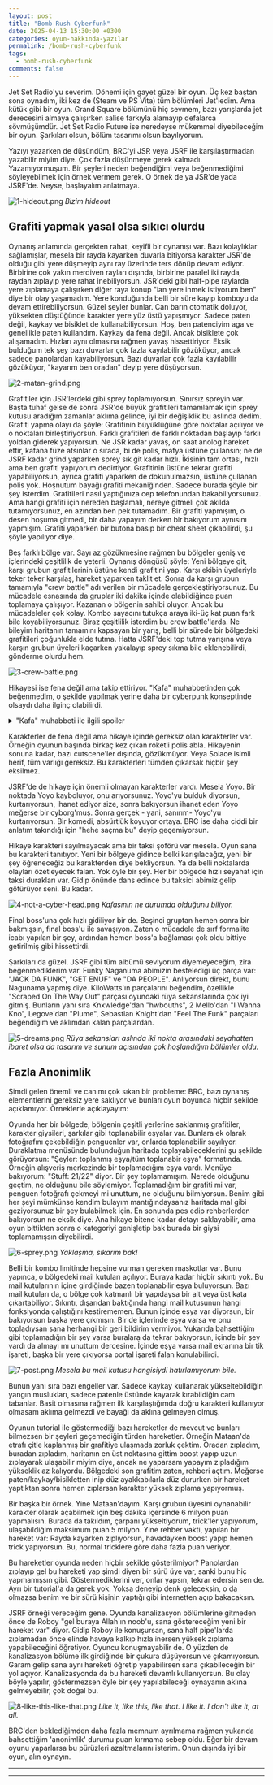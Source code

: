 ```yaml
---
layout: post
title: "Bomb Rush Cyberfunk"
date: 2025-04-13 15:30:00 +0300
categories: oyun-hakkında-yazılar
permalink: /bomb-rush-cyberfunk
tags:
  - bomb-rush-cyberfunk
comments: false
---
```



Jet Set Radio'yu severim. Dönemi için gayet güzel bir oyun. Üç kez baştan sona oynadım, iki kez de (Steam ve PS Vita) tüm bölümleri Jet'ledim. Ama kütük gibi bir oyun. Grand Square bölümünü hiç sevmem, bazı yarışlarda jet derecesini almaya çalışırken salise farkıyla alamayıp defalarca sövmüşümdür. Jet Set Radio Future ise neredeyse mükemmel diyebileceğim bir oyun. Şarkıları olsun, bölüm tasarımı olsun bayılıyorum.

Yazıyı yazarken de düşündüm, BRC'yi JSR veya JSRF ile karşılaştırmadan yazabilir miyim diye. Çok fazla düşünmeye gerek kalmadı. Yazamıyormuşum. Bir şeyleri neden beğendiğimi veya beğenmediğimi söyleyebilmek için örnek vermem gerek. O örnek de ya JSR'de yada JSRF'de. Neyse, başlayalım anlatmaya.

![1-hideout.png](/assets/2025-04-13-Bomb-Rush-Cyberfunk/images/1-hideout.png)
*Bizim hideout*

## Grafiti yapmak yasal olsa sıkıcı olurdu

Oynanış anlamında gerçekten rahat, keyifli bir oynanışı var. Bazı kolaylıklar sağlamışlar, mesela bir rayda kayarken duvarla bitiyorsa karakter JSR'de olduğu gibi yere düşmeyip aynı ray üzerinde ters dönüp devam ediyor. Birbirine çok yakın merdiven rayları dışında, birbirine paralel iki rayda, raydan zıplayıp yere rahat inebiliyorsun. JSR'deki gibi half-pipe raylarda yere zıplamaya çalışırken diğer raya konup "lan yere inmek istiyorum ben" diye bir olay yaşamadım. Yere konduğunda belli bir süre kayıp komboyu da devam ettirebiliyorsun. Güzel şeyler bunlar. Can barın otomatik doluyor, yüksekten düştüğünde karakter yere yüz üstü yapışmıyor. Sadece paten değil, kaykay ve bisiklet de kullanabiliyorsun. Hoş, ben patenciyim aga ve genellikle paten kullandım. Kaykay da fena değil. Ancak bisiklete çok alışamadım. Hızları aynı olmasına rağmen yavaş hissettiriyor. Eksik bulduğum tek şey bazı duvarlar çok fazla kayılabilir gözüküyor, ancak sadece panolardan kayabiliyorsun. Bazı duvarlar çok fazla kayılabilir gözüküyor, "kayarım ben oradan" deyip yere düşüyorsun.

![2-matan-grind.png](/assets/2025-04-13-Bomb-Rush-Cyberfunk/images/2-matan-grind.png)


Grafitiler için JSR'lerdeki gibi sprey toplamıyorsun. Sınırsız spreyin var. Başta tuhaf gelse de sonra JSR'de büyük grafitileri tamamlamak için sprey kutusu aradığım zamanlar aklıma gelince, iyi bir değişiklik bu aslında dedim. Grafiti yapma olayı da şöyle: Grafitinin büyüklüğüne göre noktalar açılıyor ve o noktaları birleştiriyorsun. Farklı grafitileri de farklı noktadan başlayıp farklı yoldan giderek yapıyorsun. Ne JSR kadar yavaş, on saat anolog hareket ettir, kafana füze atsınlar o sırada, bi de polis, mafya üstüne çullansın; ne de JSRF kadar grind yaparken sprey sık git kadar hızlı. İkisinin tam ortası, hızlı ama ben grafiti yapıyorum dedirtiyor. Grafitinin üstüne tekrar grafiti yapabiliyorsun, ayrıca grafiti yaparken de dokunulmazsın, üstüne çullanan polis yok. Hoşnutum bayağı grafiti mekaniğinden. Sadece burada şöyle bir şey isterdim. Grafitileri nasıl yaptığınıza cep telefonundan bakabiliyorsunuz. Ama hangi grafiti için nereden başlamalı, nereye gitmeli çok akılda tutamıyorsunuz, en azından ben pek tutamadım. Bir grafiti yapmışım, o desen hoşuma gitmedi, bir daha yapayım derken bir bakıyorum aynısını yapmışım. Grafiti yaparken bir butona basıp bir cheat sheet çıkabilirdi, şu şöyle yapılıyor diye.

Beş farklı bölge var. Sayı az gözükmesine rağmen bu bölgeler geniş ve içlerindeki çeşitlilik de yeterli. Oynanış döngüsü şöyle: Yeni bölgeye git, karşı grubun grafitilerinin üstüne kendi grafitini yap. Karşı ekibin üyeleriyle teker teker karşılaş, hareket yaparken taklit et. Sonra da karşı grubun tamamıyla "crew battle" adı verilen bir mücadele gerçekleştiriyorsunuz. Bu mücadele esnasında da gruplar iki dakika içinde olabildiğince puan toplamaya çalışıyor. Kazanan o bölgenin sahibi oluyor. Ancak bu mücadeleler çok kolay. Kombo sayacını tutukça araya iki-üç kat puan fark bile koyabiliyorsunuz. Biraz çeşitlilik isterdim bu crew battle'larda. Ne bileyim haritanın tamamını kapsayan bir yarış, belli bir sürede bir bölgedeki grafitileri çoğunlukla elde tutma. Hatta JSRF'deki top tutma yarışına veya karşın grubun üyeleri kaçarken yakalayıp sprey sıkma bile eklenebilirdi, gönderme olurdu hem.

![3-crew-battle.png](/assets/2025-04-13-Bomb-Rush-Cyberfunk/images/3-crew-battle.png)

Hikayesi ise fena değil ama takip ettiriyor. "Kafa" muhabbetinden çok beğenmedim, o şekilde yapılmak yerine daha bir cyberpunk konseptinde olsaydı daha ilginç olabilirdi. 

<details>
<summary>"Kafa" muhabbeti ile ilgili spoiler
</summary>
Oyunu oynamadan önce ana karakterin kafasının modifiyeli olduğunu düşünmüştüm. Oyunun başında Faux'ın kafası kopunca da onu hayatta tutmak için mecburen siber kafa takmışlar şeklinde değişmişti. Değilmiş, kaskmış aslında, Felix'in kafasını direkt takmışlar. Final boss'u olarak da Faux'un kafasını direkt makineye bağlı olarak görüyorsun. Geliyor, Red Felix-in kafasını koparıyor, gidiyorlar bu seferde Felix'in kendi bedenine geri takıyorlar.
<br>
Ne bileyim abi, saçma geliyor bana. Kafayı alıp dikişle tutturuyorlar. Siberlik bir şey falan göremiyorum burada. Fiziksel kafa tak çıkar yerine, bilinç dediğimiz olgu makinelere yüklenseydi falan çok daha hoşuma giderdi.
</details>

Karakterler de fena değil ama hikaye içinde gereksiz olan karakterler var. Örneğin oyunun başında birkaç kez çıkan roketli polis abla. Hikayenin sonuna kadar, bazı cutscene'ler dışında, gözükmüyor. Veya Solace isimli herif, tüm varlığı gereksiz. Bu karakterleri tümden çıkarsak hiçbir şey eksilmez. 

JSRF'de de hikaye için önemli olmayan karakterler vardı. Mesela Yoyo. Bir noktada Yoyo kayboluyor, onu arıyorsunuz. Yoyo'yu bulduk diyorsun, kurtarıyorsun, ihanet ediyor size, sonra bakıyorsun ihanet eden Yoyo meğerse bir cyborg'muş. Sonra gerçek - yani, sanırım- Yoyo'yu kurtarıyorsun. Bir komedi, absürtlük koyuyor ortaya. BRC ise daha ciddi bir anlatım takındığı için "hehe saçma bu" deyip geçemiyorsun.

Hikaye karakteri sayılmayacak ama bir taksi şoförü var mesela. Oyun sana bu karakteri tanıtıyor. Yeni bir bölgeye gidince belki karışılacağız, yeni bir şey öğreneceğiz bu karakterden diye bekliyorsun. Ya da belli noktalarda olayları özetleyecek falan. Yok öyle bir şey. Her bir bölgede hızlı seyahat için taksi durakları var. Gidip önünde dans edince bu taksici abimiz gelip götürüyor seni. Bu kadar.

![4-not-a-cyber-head.png](/assets/2025-04-13-Bomb-Rush-Cyberfunk/images/4-not-a-cyber-head.png)
*Kafasının ne durumda olduğunu biliyor.*


Final boss'una çok hızlı gidiliyor bir de. Beşinci gruptan hemen sonra bir bakmışsın, final boss'u ile savaşıyon. Zaten o mücadele de sırf formalite icabı yapılan bir şey, ardından hemen boss'a bağlaması çok oldu bittiye getirilmiş gibi hissettirdi.

Şarkıları da güzel. JSRF gibi tüm albümü seviyorum diyemeyeceğim, zira beğenmediklerim var. Funky Naganuma abimizin bestelediği üç parça var: "JACK DA FUNK", "GET ENUF" ve "DA PEOPLE". Anlıyorsun direkt, bunu Nagunama yapmış diye. KiloWatts'ın parçalarını beğendim, özellikle "Scraped On The Way Out" parçası oyundaki rüya sekanslarında çok iyi gitmiş. Bunların yanı sıra Knxwledge'dan "hwbouths", 2 Mello'dan "I Wanna Kno", Legove'dan "Plume", Sebastian Knight'dan "Feel The Funk" parçaları beğendiğim ve aklımdan kalan parçalardan.

![5-dreams.png](/assets/2025-04-13-Bomb-Rush-Cyberfunk/images/5-dreams.png)
*Rüya sekansları aslında iki nokta arasındaki seyahatten ibaret olsa da tasarım ve sunum açısından çok hoşlandığım bölümler oldu.*

## Fazla Anonimlik

Şimdi gelen önemli ve canımı çok sıkan bir probleme: BRC, bazı oynanış elementlerini gereksiz yere saklıyor ve bunları oyun boyunca hiçbir şekilde açıklamıyor. Örneklerle açıklayayım:

Oyunda her bir bölgede, bölgenin çeşitli yerlerine saklanmış grafitiler, karakter giysileri, şarkılar gibi toplanabilir eşyalar var. Bunlara ek olarak fotoğrafını çekebildiğin penguenler var, onlarda toplanabilir sayılıyor. Duraklatma menüsünde bulunduğun haritada toplayabileceklerini şu şekilde görüyorsun: "Şeyler: toplanmış eşya/tüm toplanabir eşya" formatında. Örneğin alışveriş merkezinde bir toplamadığım eşya vardı. Menüye bakıyorum: "Stuff: 21/22" diyor. Bir şey toplamamışım. Nerede olduğunu geçtim, ne olduğunu bile söylemiyor. Toplamadığım bir grafiti mi var, penguen fotoğrafı çekmeyi mi unuttum, ne olduğunu bilmiyorsun. Benim gibi her şeyi mümkünse kendim bulayım mantığındaysanız haritada mal gibi geziyorsunuz bir şey bulabilmek için. En sonunda pes edip rehberlerden bakıyorsun ne eksik diye. Ana hikaye bitene kadar detayı saklayabilir, ama oyun bittikten sonra o kategoriyi genişletip bak burada bir giysi toplamamışsın diyebilirdi.

![6-sprey.png](/assets/2025-04-13-Bomb-Rush-Cyberfunk/images/6-sprey.png)
*Yaklaşma, sıkarım bak!*

Belli bir kombo limitinde hepsine vurman gereken maskotlar var. Bunu yapınca, o bölgedeki mail kutuları açılıyor. Buraya kadar hiçbir sıkıntı yok. Bu mail kutularının içine girdiğinde bazen toplanabilir eşya buluyorsun. Bazı mail kutuları da, o bölge çok katmanlı bir yapıdaysa bir alt veya üst kata çıkartabiliyor. Sıkıntı, dışarıdan baktığında hangi mail kutusunun hangi fonksiyonda çalıştığını kestirememen. Bunun içinde eşya var diyorsun, bir bakıyorsun başka yere çıkmışın. Bir de içlerinde eşya varsa ve onu topladıysan sana herhangi bir geri bildirim vermiyor. Yukarıda bahsettiğim gibi toplamadığın bir şey varsa buralara da tekrar bakıyorsun, içinde bir şey vardı da almayı mı unuttum dercesine. İçinde eşya varsa mail ekranına bir tik işareti, başka bir yere çıkıyorsa portal işareti falan konulabilirdi.

![7-post.png](/assets/2025-04-13-Bomb-Rush-Cyberfunk/images/7-post.png)
*Mesela bu mail kutusu hangisiydi hatırlamıyorum bile.*

Bunun yanı sıra bazı engeller var. Sadece kaykay kullanarak yükseltebildiğin yangın muslukları, sadece patenle üstünde kayarak kırabildiğin cam tabanlar. Basit olmasına rağmen ilk karşılaştığımda doğru karakteri kullanıyor olmasam aklıma gelmezdi ve bayağı da aklına gelmeyen olmuş.

Oyunun tutorial ile göstermediği bazı hareketler de mevcut ve bunları bilmezsen bir şeyleri geçemediğin türden hareketler. Örneğin Mataan'da etrafı çitle kaplanmış bir grafitiye ulaşmada zorluk çektim. Oradan zıpladım, buradan zıpladım, haritanın en üst noktasına gittim boost yapıp uzun zıplayarak ulaşabilir miyim diye, ancak ne yaparsam yapayım zıpladığım yükseklik az kalıyordu. Bölgedeki son grafitim zaten, rehberi açtım. Meğerse paten/kaykay/bisikletten inip düz ayakkabılarla düz dururken bir hareket yaptıktan sonra hemen zıplarsan karakter yüksek zıplama yapıyormuş.

Bir başka bir örnek. Yine Mataan'dayım. Karşı grubun üyesini oynanabilir karakter olarak açabilmek için beş dakika içersinde 6 milyon puan yapmalısın. Burada da takıldım, çarpanı yükseltiyorum, trick'ler yapıyorum, ulaşabildiğim maksimum puan 5 milyon. Yine rehber vakti, yapılan bir hareket var: Rayda kayarken zıplıyorsun, havadayken boost yapıp hemen trick yapıyorsun. Bu, normal tricklere göre daha fazla puan veriyor.

Bu hareketler oyunda neden hiçbir şekilde gösterilmiyor? Panolardan zıplayıp gel bu hareketi yap şimdi diyen bir sürü üye var, sanki bunu hiç yapmamışsın gibi. Göstermediklerini ver, onlar yapsın, tekrar edersin sen de. Ayrı bir tutorial'a da gerek yok. Yoksa deneyip denk geleceksin, o da olmazsa benim ve bir sürü kişinin yaptığı gibi internetten açıp bakacaksın.

JSRF örneği vereceğim gene. Oyunda kanalizasyon bölümlerine gitmeden önce de Roboy "gel buraya Allah'ın noob'u, sana göstereceğim yeni bir hareket var" diyor. Gidip Roboy ile konuşursan, sana half pipe'larda zıplamadan önce elinde havaya kalkıp hızla inersen yüksek zıplama yapabileceğini öğretiyor. Oyuncu konuşmayabilir de. O yüzden de kanalizasyon bölüme ilk girdiğinde bir çukura düşüyorsun ve çıkamıyorsun. Garam gelip sana aynı hareketi öğretip yapabilirsen sana çıkabileceğin bir yol açıyor. Kanalizasyonda da bu hareketi devamlı kullanıyorsun. Bu olay böyle yapılır, göstermezsen öyle bir şey yapılabileceği oynayanın aklına gelmeyebilir, çok doğal bu.

![8-like-this-like-that.png](/assets/2025-04-13-Bomb-Rush-Cyberfunk/images/8-like-this-like-that.png)
*Like it, like this, like that. I like it. I don't like it, at all.*

BRC'den beklediğimden daha fazla memnum ayrılmama rağmen yukarıda bahsettiğim 'anonimlik' durumu puan kırmama sebep oldu. Eğer bir devam oyunu yaparlarsa bu pürüzleri azaltmalarını isterim. Onun dışında iyi bir oyun, alın oynayın.


<div class="mx-auto">
  <hr>
  <script src="https://utteranc.es/client.js"
          repo="mutoyoru/MutoyoruBlog"
          issue-term="url"
          label="blog-comments"
          theme="github-dark"
          crossorigin="anonymous"
          async>
  </script>
  </div>
<hr>
